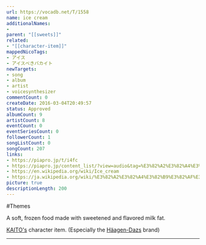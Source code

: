 ```yaml
---
url: https://vocadb.net/T/1558
name: ice cream
additionalNames: 
- 
parent: "[[sweets]]"
related:
- "[[character-item]]"
mappedNicoTags:
- アイス
- アイスべきバカイト
newTargets:
- song
- album
- artist
- voicesynthesizer
commentCount: 0
createDate: 2016-03-04T20:49:57
status: Approved
albumCount: 9
artistCount: 8
eventCount: 0
eventSeriesCount: 0
followerCount: 1
songListCount: 0
songCount: 207
links: 
- https://piapro.jp/t/i4fc
- https://piapro.jp/content_list/?view=audio&tag=%E3%82%A2%E3%82%A4%E3%82%B9&order=cv
- https://en.wikipedia.org/wiki/Ice_cream
- https://ja.wikipedia.org/wiki/%E3%82%A2%E3%82%A4%E3%82%B9%E3%82%AF%E3%83%AA%E3%83%BC%E3%83%A0
picture: true
descriptionLength: 200
---
```


#Themes

A soft, frozen food made with sweetened and flavored milk fat.

[KAITO's](https://vocadb.net/Ar/71) character item. (Especially the [Häagen-Dazs](https://en.wikipedia.org/wiki/H%C3%A4agen-Dazs) brand)

---

